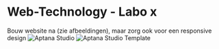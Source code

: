 # Web-Technology - Labo x

Bouw website na (zie afbeeldingen), maar zorg ook voor een responsive design
![Aptana Studio](/voorbeeld1.PNG)
![Aptana Studio Template](/voorbeeld2.PNG)















